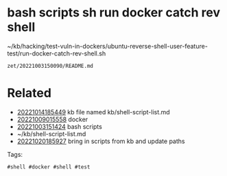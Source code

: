 # bash scripts sh run docker catch rev shell
~/kb/hacking/test-vuln-in-dockers/ubuntu-reverse-shell-user-feature-test/run-docker-catch-rev-shell.sh

` zet/20221003150090/README.md `

# Related

- [20221014185449](/zet/20221014185449/README.md) kb file named kb/shell-script-list.md
- [20221009015558](/zet/20221009015558/README.md) docker
- [20221003151424](/zet/20221003151424/README.md) bash scripts
- ~/kb/shell-script-list.md
- [20221020185927](/zet/20221020185927/README.md) bring in scripts from kb and update paths

Tags:

    #shell #docker #shell #test
